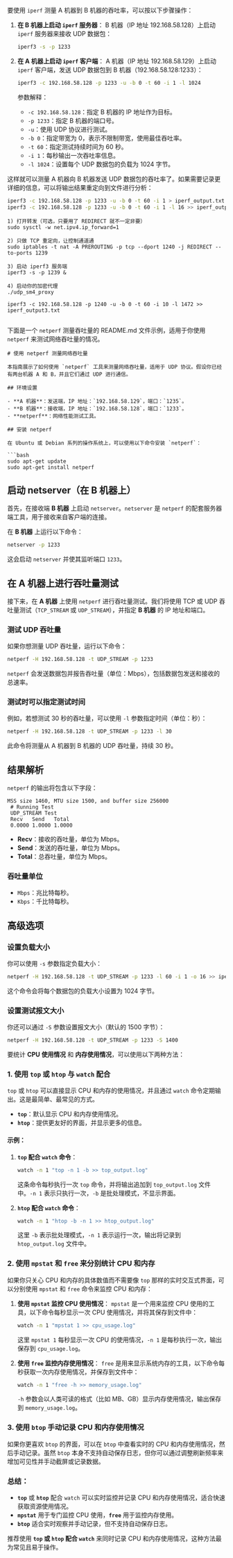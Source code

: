 要使用 `iperf` 测量 A 机器到 B 机器的吞吐率，可以按以下步骤操作：

1. **在 B 机器上启动 `iperf` 服务器**：
   B 机器（IP 地址 192.168.58.128）上启动 `iperf` 服务器来接收 UDP 数据包：

   ```bash
   iperf3 -s -p 1233
   ```

2. **在 A 机器上启动 `iperf` 客户端**：
   A 机器（IP 地址 192.168.58.129）上启动 `iperf` 客户端，发送 UDP 数据包到 B 机器（192.168.58.128:1233）：

   ```bash
   iperf3 -c 192.168.58.128 -p 1233 -u -b 0 -t 60 -i 1 -l 1024
   ```

   参数解释：
   - `-c 192.168.58.128`：指定 B 机器的 IP 地址作为目标。
   - `-p 1233`：指定 B 机器的端口号。
   - `-u`：使用 UDP 协议进行测试。
   - `-b 0`：指定带宽为 0，表示不限制带宽，使用最佳吞吐率。
   - `-t 60`：指定测试持续时间为 60 秒。
   - `-i 1`：每秒输出一次吞吐率信息。
   - `-l 1024`：设置每个 UDP 数据包的负载为 1024 字节。

这样就可以测量 A 机器向 B 机器发送 UDP 数据包的吞吐率了。如果需要记录更详细的信息，可以将输出结果重定向到文件进行分析：

```bash
iperf3 -c 192.168.58.128 -p 1233 -u -b 0 -t 60 -i 1 > iperf_output.txt
iperf3 -c 192.168.58.128 -p 1233 -u -b 0 -t 60 -i 1 -l 16 >> iperf_output2.txt
```
```
1) 打开转发（可选，只要用了 REDIRECT 就不一定非要）
sudo sysctl -w net.ipv4.ip_forward=1

2) 只做 TCP 重定向，让控制通道通
sudo iptables -t nat -A PREROUTING -p tcp --dport 1240 -j REDIRECT --to-ports 1239

3) 启动 iperf3 服务端
iperf3 -s -p 1239 &

4) 启动你的加密代理
./udp_sm4_proxy

iperf3 -c 192.168.58.128 -p 1240 -u -b 0 -t 60 -i 10 -l 1472 >> iperf_output3.txt


```

下面是一个 `netperf` 测量吞吐量的 README.md 文件示例，适用于你使用 `netperf` 来测试网络吞吐量的情况。

```
# 使用 netperf 测量网络吞吐量

本指南展示了如何使用 `netperf` 工具来测量网络吞吐量，适用于 UDP 协议。假设你已经有两台机器 A 和 B，并且它们通过 UDP 进行通信。

## 环境设置

- **A 机器**：发送端，IP 地址：`192.168.58.129`，端口：`1235`。
- **B 机器**：接收端，IP 地址：`192.168.58.128`，端口：`1233`。
- **netperf**：网络性能测试工具。

## 安装 netperf

在 Ubuntu 或 Debian 系列的操作系统上，可以使用以下命令安装 `netperf`：

```bash
sudo apt-get update
sudo apt-get install netperf
```

## 启动 netserver（在 B 机器上）

首先，在接收端 **B 机器** 上启动 `netserver`。`netserver` 是 `netperf` 的配套服务器端工具，用于接收来自客户端的连接。

在 **B 机器** 上运行以下命令：

```bash
netserver -p 1233
```

这会启动 `netserver` 并使其监听端口 `1233`。

## 在 A 机器上进行吞吐量测试

接下来，在 **A 机器** 上使用 `netperf` 进行吞吐量测试。我们将使用 TCP 或 UDP 吞吐量测试（`TCP_STREAM` 或 `UDP_STREAM`），并指定 **B 机器** 的 IP 地址和端口。

### 测试 UDP 吞吐量

如果你想测量 UDP 吞吐量，运行以下命令：

```bash
netperf -H 192.168.58.128 -t UDP_STREAM -p 1233
```

`netperf` 会发送数据包并报告吞吐量（单位：Mbps），包括数据包发送和接收的总速率。

### 测试时可以指定测试时间

例如，若想测试 30 秒的吞吐量，可以使用 `-l` 参数指定时间（单位：秒）：

```bash
netperf -H 192.168.58.128 -t UDP_STREAM -p 1233 -l 30
```

此命令将测量从 A 机器到 B 机器的 UDP 吞吐量，持续 30 秒。

## 结果解析

`netperf` 的输出将包含以下字段：

```
MSS size 1460, MTU size 1500, and buffer size 256000
 # Running Test
 UDP_STREAM Test
 Recv   Send   Total
 0.0000 1.0000 1.0000
```

- **Recv**：接收的吞吐量，单位为 Mbps。
- **Send**：发送的吞吐量，单位为 Mbps。
- **Total**：总吞吐量，单位为 Mbps。

### 吞吐量单位

- `Mbps`：兆比特每秒。
- `Kbps`：千比特每秒。

## 高级选项

### 设置负载大小

你可以使用 `-s` 参数指定负载大小：

```bash
netperf -H 192.168.58.128 -t UDP_STREAM -p 1233 -l 60 -i 1 -o 16 >> iperf_output.txt

```

这个命令会将每个数据包的负载大小设置为 1024 字节。

### 设置测试报文大小

你还可以通过 `-S` 参数设置报文大小（默认的 1500 字节）：

```bash
netperf -H 192.168.58.128 -t UDP_STREAM -p 1233 -S 1400
```


要统计 **CPU 使用情况** 和 **内存使用情况**，可以使用以下两种方法：

### 1. **使用 `top` 或 `htop` 与 `watch` 配合**
`top` 或 `htop` 可以直接显示 CPU 和内存的使用情况，并且通过 `watch` 命令定期输出。这是最简单、最常见的方式。

- **`top`**：默认显示 CPU 和内存使用情况。
- **`htop`**：提供更友好的界面，并显示更多的信息。

#### 示例：
1. **`top` 配合 `watch` 命令**：
    ```bash
    watch -n 1 "top -n 1 -b >> top_output.log"
    ```
    这条命令每秒执行一次 `top` 命令，并将输出追加到 `top_output.log` 文件中。`-n 1` 表示只执行一次，`-b` 是批处理模式，不显示界面。

2. **`htop` 配合 `watch` 命令**：
    ```bash
    watch -n 1 "htop -b -n 1 >> htop_output.log"
    ```
    这里 `-b` 表示批处理模式，`-n 1` 表示运行一次，输出将记录到 `htop_output.log` 文件中。

### 2. **使用 `mpstat` 和 `free` 来分别统计 CPU 和内存**
如果你只关心 CPU 和内存的具体数值而不需要像 `top` 那样的实时交互式界面，可以分别使用 `mpstat` 和 `free` 命令来监控 CPU 和内存：

1. **使用 `mpstat` 监控 CPU 使用情况**：
    `mpstat` 是一个用来监控 CPU 使用的工具，以下命令每秒显示一次 CPU 使用情况，并将其保存到文件中：
    ```bash
    watch -n 1 "mpstat 1 >> cpu_usage.log"
    ```
    这里 `mpstat 1` 每秒显示一次 CPU 的使用情况，`-n 1` 是每秒执行一次，输出保存到 `cpu_usage.log`。

2. **使用 `free` 监控内存使用情况**：
    `free` 是用来显示系统内存的工具，以下命令每秒获取一次内存使用情况，并保存到文件中：
    ```bash
    watch -n 1 "free -h >> memory_usage.log"
    ```
    `-h` 参数会以人类可读的格式（比如 MB、GB）显示内存使用情况，输出保存到 `memory_usage.log`。

### 3. **使用 `btop` 手动记录 CPU 和内存使用情况**
如果你更喜欢 `btop` 的界面，可以在 `btop` 中查看实时的 CPU 和内存使用情况，然后手动记录。虽然 `btop` 本身不支持自动保存日志，但你可以通过调整刷新频率来增加可见性并手动截屏或记录数据。

### 总结：
- **`top`** 或 **`htop`** 配合 `watch` 可以实时监控并记录 CPU 和内存使用情况，适合快速获取资源使用情况。
- **`mpstat`** 用于专门监控 CPU 使用，**`free`** 用于监控内存使用。
- **`btop`** 适合实时观察并手动记录，但不支持自动保存日志。

推荐使用 **`top` 或 `htop` 配合 `watch`** 来同时记录 CPU 和内存使用情况，这种方法最为常见且易于操作。